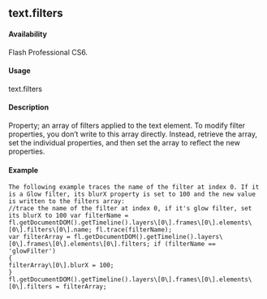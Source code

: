 ## text.filters

#### Availability

Flash Professional CS6.

#### Usage

text.filters

#### Description

Property; an array of filters applied to the text element. To modify filter properties, you don’t write to this array directly. Instead, retrieve the array, set the individual properties, and then set the array to reflect the new properties.

#### Example

```
The following example traces the name of the filter at index 0. If it is a Glow filter, its blurX property is set to 100 and the new value is written to the filters array:
//trace the name of the filter at index 0, if it's glow filter, set its blurX to 100 var filterName = fl.getDocumentDOM().getTimeline().layers\[0\].frames\[0\].elements\[0\].filters\[0\].name; fl.trace(filterName);
var filterArray = fl.getDocumentDOM().getTimeline().layers\[0\].frames\[0\].elements\[0\].filters; if (filterName == 'glowFilter')
{
filterArray\[0\].blurX = 100;
}
fl.getDocumentDOM().getTimeline().layers\[0\].frames\[0\].elements\[0\].filters = filterArray;

```